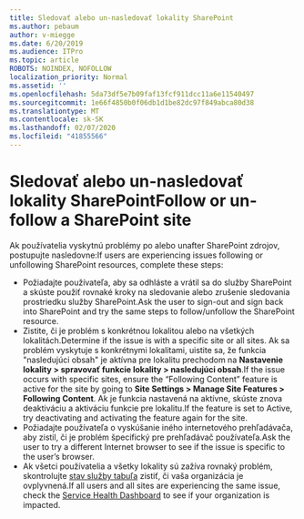 ```yaml
---
title: Sledovať alebo un-nasledovať lokality SharePoint
ms.author: pebaum
author: v-miegge
ms.date: 6/20/2019
ms.audience: ITPro
ms.topic: article
ROBOTS: NOINDEX, NOFOLLOW
localization_priority: Normal
ms.assetid: ''
ms.openlocfilehash: 5da73df5e7b09faf13fcf911dcc11a6e11540497
ms.sourcegitcommit: 1e66f4850b0f06db1d1be82dc97f849abca80d38
ms.translationtype: MT
ms.contentlocale: sk-SK
ms.lasthandoff: 02/07/2020
ms.locfileid: "41855566"
---
```

# <a name="follow-or-un-follow-a-sharepoint-site"></a><span data-ttu-id="27faa-102">Sledovať alebo un-nasledovať lokality SharePoint</span><span class="sxs-lookup"><span data-stu-id="27faa-102">Follow or un-follow a SharePoint site</span></span>

<span data-ttu-id="27faa-103">Ak používatelia vyskytnú problémy po alebo unafter SharePoint zdrojov, postupujte nasledovne:</span><span class="sxs-lookup"><span data-stu-id="27faa-103">If users are experiencing issues following or unfollowing SharePoint resources, complete these steps:</span></span>

* <span data-ttu-id="27faa-104">Požiadajte používateľa, aby sa odhláste a vrátil sa do služby SharePoint a skúste použiť rovnaké kroky na sledovanie alebo zrušenie sledovania prostriedku služby SharePoint.</span><span class="sxs-lookup"><span data-stu-id="27faa-104">Ask the user to sign-out and sign back into SharePoint and try the same steps to follow/unfollow the SharePoint resource.</span></span>
* <span data-ttu-id="27faa-105">Zistite, či je problém s konkrétnou lokalitou alebo na všetkých lokalitách.</span><span class="sxs-lookup"><span data-stu-id="27faa-105">Determine if the issue is with a specific site or all sites.</span></span> <span data-ttu-id="27faa-106">Ak sa problém vyskytuje s konkrétnymi lokalitami, uistite sa, že funkcia "nasledujúci obsah" je aktívna pre lokalitu prechodom na **Nastavenie lokality > spravovať funkcie lokality > nasledujúci obsah**.</span><span class="sxs-lookup"><span data-stu-id="27faa-106">If the issue occurs with specific sites, ensure the “Following Content” feature is active for the site by going to **Site Settings > Manage Site Features > Following Content**.</span></span> <span data-ttu-id="27faa-107">Ak je funkcia nastavená na aktívne, skúste znova deaktiváciu a aktiváciu funkcie pre lokalitu.</span><span class="sxs-lookup"><span data-stu-id="27faa-107">If the feature is set to Active, try deactivating and activating the feature again for the site.</span></span>
* <span data-ttu-id="27faa-108">Požiadajte používateľa o vyskúšanie iného internetového prehľadávača, aby zistil, či je problém špecifický pre prehľadávač používateľa.</span><span class="sxs-lookup"><span data-stu-id="27faa-108">Ask the user to try a different Internet browser to see if the issue is specific to the user’s browser.</span></span>
* <span data-ttu-id="27faa-109">Ak všetci používatelia a všetky lokality sú zažíva rovnaký problém, skontrolujte [stav služby tabuľa](https://admin.microsoft.com/AdminPortal/Home#/servicehealth) zistiť, či vaša organizácia je ovplyvnená.</span><span class="sxs-lookup"><span data-stu-id="27faa-109">If all users and all sites are experiencing the same issue, check the [Service Health Dashboard](https://admin.microsoft.com/AdminPortal/Home#/servicehealth) to see if your organization is impacted.</span></span>

